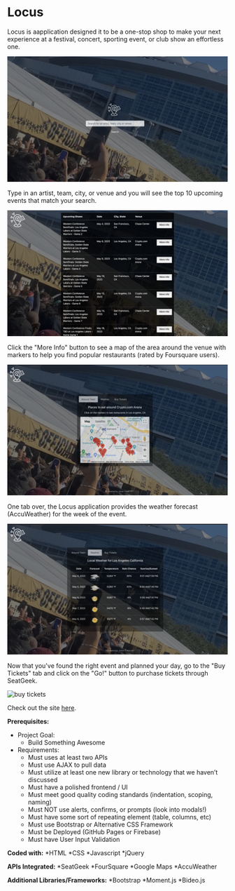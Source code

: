 <h1>Locus</h1>

<p>Locus is aapplication designed it to be a one-stop shop to make your next experience at a festival, concert, sporting event, or club show an effortless one.</p>
<img src="assets/images/project-search.png" alt="initial search home screen">
<p>Type in an artist, team, city, or venue and you will see the top 10 upcoming events that match your search.</p>
<img src="assets/images/project-search-results.png" alt="search results">
<p>Click the "More Info" button to see a map of the area around the venue with markers to help you find popular restaurants (rated by Foursquare users).</p>
<img src="assets/images/project-map-results.png" alt="map results">
<p>One tab over, the Locus application provides the weather forecast (AccuWeather) for the week of the event.</p> 
<img src="assets/images/project-weather-results.png" alt="weather results">
<p>Now that you've found the right event and planned your day, go to the "Buy Tickets" tab and click on the "Go!" button to purchase tickets through SeatGeek.</p> 
<img src="assets/images/project-buy-results.png" alt="buy tickets">

<p>Check out the site <a href="https://JohanEjiasi.github.io/locus/" target="_blank">here</a>.

**Prerequisites:**
* Project Goal:
  * Build Something Awesome
* Requirements:
   * Must uses at least two APIs
   * Must use AJAX to pull data
   * Must utilize at least one new library or technology that we haven’t discussed
   * Must have a polished frontend / UI
   * Must meet good quality coding standards (indentation, scoping, naming)
   * Must NOT use alerts, confirms, or prompts (look into modals!)
   * Must have some sort of repeating element (table, columns, etc)
   * Must use Bootstrap or Alternative CSS Framework
   * Must be Deployed (GitHub Pages or Firebase)
   * Must have User Input Validation

**Coded with:**
   *HTML
   *CSS
   *Javascript
   *jQuery 

**APIs Integrated:**
   *SeatGeek 
   *FourSquare
   *Google Maps
   *AccuWeather

**Additional Libraries/Frameworks:**
   *Bootstrap
   *Moment.js
   *Bideo.js

